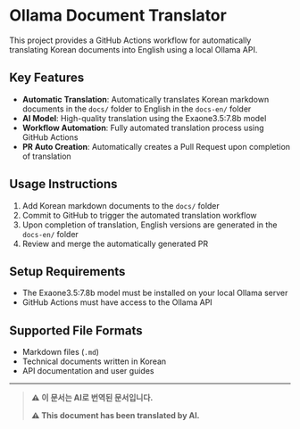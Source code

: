 # Ollama Document Translator

This project provides a GitHub Actions workflow for automatically translating Korean documents into English using a local Ollama API.

## Key Features

- **Automatic Translation**: Automatically translates Korean markdown documents in the `docs/` folder to English in the `docs-en/` folder
- **AI Model**: High-quality translation using the Exaone3.5:7.8b model
- **Workflow Automation**: Fully automated translation process using GitHub Actions
- **PR Auto Creation**: Automatically creates a Pull Request upon completion of translation

## Usage Instructions

1. Add Korean markdown documents to the `docs/` folder
2. Commit to GitHub to trigger the automated translation workflow
3. Upon completion of translation, English versions are generated in the `docs-en/` folder
4. Review and merge the automatically generated PR

## Setup Requirements

- The Exaone3.5:7.8b model must be installed on your local Ollama server
- GitHub Actions must have access to the Ollama API

## Supported File Formats

- Markdown files (`.md`)
- Technical documents written in Korean
- API documentation and user guides

---

> **⚠️ 이 문서는 AI로 번역된 문서입니다.**
>
> **⚠️ This document has been translated by AI.**